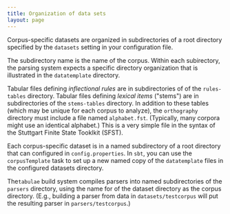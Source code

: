 ```yaml
---
title: Organization of data sets
layout: page
---
```


Corpus-specific datasets are organized in subdirectories of a root directory specified by the `datasets` setting in your configuration file.

The subdirectory name is the name of the corpus.  Within each subirectory,  the parsing system expects a specific directory organization that is illustrated in the `datatemplate`  directory.

Tabular files defining *inflectional rules* are in subdirectories of of the `rules-tables` directory.  Tabular files defining *lexical items* ("stems") are in subdirectories of the `stems-tables` directory.  In addition to these tables (which may be unique for each corpus to analyze), the `orthography` directory must include a file named `alphabet.fst`.  (Typically, many corpora might use an identical alphabet.)  This is a very simple file in the syntax of the Stuttgart Finite State Tooklkit (SFST).

Each corpus-specific dataset is in a named subdirectory of a root directory that can configured in `config.properties`. In `sbt`, you can use the `corpusTemplate` task to set up a new named copy of the `datatemplate` files in the configured datasets directory.

The`tabulae` build system compiles parsers into named subdirectories of the `parsers` directory, using the name for of the dataset directory as the corpus directory. (E.g., building a parser from data in `datasets/testcorpus` will put the resulting parser in `parsers/testcorpus`.)
